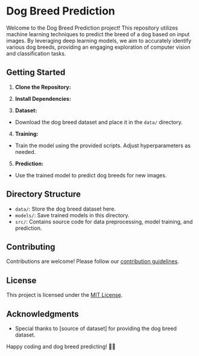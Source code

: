 # Dog Breed Prediction

Welcome to the Dog Breed Prediction project! This repository utilizes machine learning techniques to predict the breed of a dog based on input images. By leveraging deep learning models, we aim to accurately identify various dog breeds, providing an engaging exploration of computer vision and classification tasks.

## Getting Started

1. **Clone the Repository:**

2. **Install Dependencies:**

3. **Dataset:**
- Download the dog breed dataset and place it in the `data/` directory.

4. **Training:**
- Train the model using the provided scripts. Adjust hyperparameters as needed.

5. **Prediction:**
- Use the trained model to predict dog breeds for new images.

## Directory Structure

- `data/`: Store the dog breed dataset here.
- `models/`: Save trained models in this directory.
- `src/`: Contains source code for data preprocessing, model training, and prediction.

## Contributing

Contributions are welcome! Please follow our [contribution guidelines](CONTRIBUTING.md).

## License

This project is licensed under the [MIT License](LICENSE).

## Acknowledgments

- Special thanks to [source of dataset] for providing the dog breed dataset.

Happy coding and dog breed predicting! 🐶🔮
